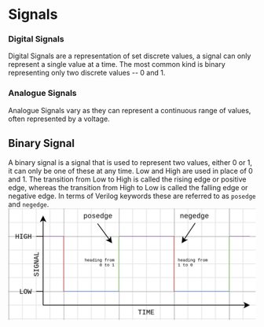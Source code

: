 # Signals
### Digital Signals
Digital Signals are a representation of set discrete values, a signal can only represent a single value at a time. The most common kind is binary representing only two discrete values -- 0 and 1.
### Analogue Signals
Analogue Signals vary as they can represent a continuous range of values, often represented by a voltage.
## Binary Signal
A binary signal is a signal that is used to represent two values, either 0 or 1, it can only be one of these at any time. Low and High are used in place of 0 and 1. The transition from Low to High is called the rising edge or positive edge, whereas the transition from High to Low is called the falling edge or negative edge. In terms of Verilog keywords these are referred to as `posedge` and `negedge`.
![positive edge and negative edge example](media/signal_posedge_negedge.png)
